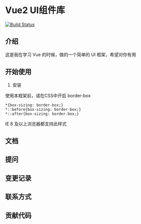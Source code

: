 # Vue2 UI组件库

[![Build Status](https://app.travis-ci.com/hais-hbh/vue2-simple-ui.svg?branch=main)](https://app.travis-ci.com/hais-hbh/vue2-simple-ui)


## 介绍

这是我在学习 Vue 的时候，做的一个简单的 UI 框架，希望对你有用

## 开始使用

1. 安装

使用本框架前，请在CSS中开启 border-box

```angular2css
*{box-sizing: border-box;}
*::before{box-sizing: border-box;}
*::after{box-sizing: border-box;}
```

IE 8 及以上浏览器都支持此样式

## 文档

## 提问

## 变更记录

## 联系方式

## 贡献代码

